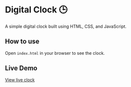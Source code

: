 # Digital Clock 🕒

A simple digital clock built using HTML, CSS, and JavaScript.

## How to use

Open `index.html` in your browser to see the clock.

## Live Demo

[View live clock](https://parasgupta1199.github.io/digital-clock/)
